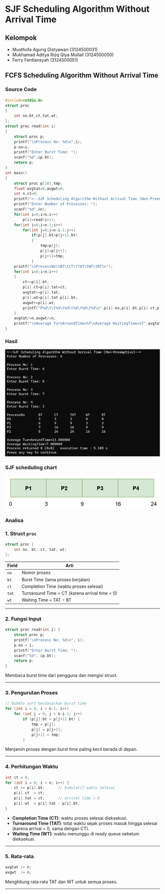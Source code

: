 # SJF Scheduling Algorithm Without Arrival Time

## Kelompok
- Musthofa Agung Distyawan (3124500031)
- Mukhamad Aditya Rizq Qiya Mullail (3124500050)
- Ferry Ferdiansyah (3124500051)

## FCFS Scheduling Algorithm Without Arrival Time

### Source Code
```c
#include<stdio.h>
struct proc
{
    int no,bt,ct,tat,wt;
};
struct proc read(int i)
{
    struct proc p;
    printf("\nProcess No: %d\n",i);
    p.no=i;
    printf("Enter Burst Time: ");
    scanf("%d",&p.bt);
    return p;
}
int main()
{
    struct proc p[10],tmp;
    float avgtat=0,avgwt=0;
    int n,ct=0;
    printf("<--SJF Scheduling Algorithm Without Arrival Time (Non-Preemptive)-->\n");
    printf("Enter Number of Processes: ");
    scanf("%d",&n);
    for(int i=0;i<n;i++)
        p[i]=read(i+1);
    for(int i=0;i<n-1;i++)
        for(int j=0;j<n-i-1;j++)
            if(p[j].bt>p[j+1].bt)
            {
				tmp=p[j];
				p[j]=p[j+1];
				p[j+1]=tmp;
            }
    printf("\nProcessNo\tBT\tCT\tTAT\tWT\tRT\n");
    for(int i=0;i<n;i++)
    {
        ct+=p[i].bt;
		p[i].ct=p[i].tat=ct;
		avgtat+=p[i].tat;
        p[i].wt=p[i].tat-p[i].bt;
        avgwt+=p[i].wt;
        printf("P%d\t\t%d\t%d\t%d\t%d\t%d\n",p[i].no,p[i].bt,p[i].ct,p[i].tat,p[i].wt,p[i].wt);
    }
    avgtat/=n,avgwt/=n;
    printf("\nAverage TurnAroundTime=%f\nAverage WaitingTime=%f",avgtat,avgwt);
}

```
### Hasil
![image url](https://github.com/Msthfaa/SisOp_2025/blob/main/assets/tugas9_hasil.png)

### SJF scheduling chart
![image url](https://github.com/Msthfaa/SisOp_2025/blob/main/assets/tugas9_chart.png)

### Analisa
### 1. Struct `proc`
```c
struct proc {
    int no, bt, ct, tat, wt;
};
```
| Field | Arti |
|-------|------|
| `no`  | Nomor proses |
| `bt`  | Burst Time (lama proses berjalan) |
| `ct`  | Completion Time (waktu proses selesai) |
| `tat` | Turnaround Time = CT (karena arrival time = 0) |
| `wt`  | Waiting Time = TAT − BT |

---

### 2. Fungsi Input
```c
struct proc read(int i) {
    struct proc p;
    printf("\nProcess No: %d\n", i);
    p.no = i;
    printf("Enter Burst Time: ");
    scanf("%d", &p.bt);
    return p;
}
```
Membaca burst time dari pengguna dan mengisi struct.

---

### 3. Pengurutan Proses
```c
// Bubble sort berdasarkan burst time
for (int i = 0; i < n-1; i++)
    for (int j = 0; j < n-i-1; j++)
        if (p[j].bt > p[j+1].bt) {
            tmp = p[j];
            p[j] = p[j+1];
            p[j+1] = tmp;
        }
```
Menjamin proses dengan burst time paling kecil berada di depan.

---

### 4. Perhitungan Waktu
```c
int ct = 0;
for (int i = 0; i < n; i++) {
    ct += p[i].bt;      // kumulatif waktu selesai
    p[i].ct  = ct;
    p[i].tat = ct;      // arrival time = 0
    p[i].wt  = p[i].tat - p[i].bt;
}
```

- **Completion Time (CT)**: waktu proses selesai dieksekusi.
- **Turnaround Time (TAT)**: total waktu sejak proses masuk hingga selesai (karena arrival = 0, sama dengan CT).
- **Waiting Time (WT)**: waktu menunggu di ready queue sebelum dieksekusi.

---

### 5. Rata‑rata
```c
avgtat /= n;
avgwt  /= n;
```
Menghitung rata‑rata TAT dan WT untuk semua proses.

---

